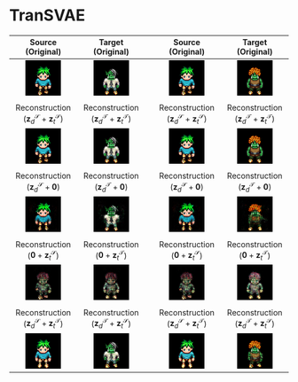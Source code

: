 # TranSVAE

| Source (Original) | Target (Original) |  | Source (Original) | Target (Original) |
| :-: | :-: | :-: | :-: | :-: |
| ![src_original](figure/src_original.gif) | ![tar_original](figure/tar_original.gif) |  | ![src_original](figure/example2/src_original.gif) | ![tar_original](figure/example2/tar_original.gif) |
| |
| Reconstruction ($\mathbf{z}_d^{\mathcal{S}}$ + $\mathbf{z}_t^{\mathcal{S}}$) | Reconstruction ($\mathbf{z}_d^{\mathcal{T}}$ + $\mathbf{z}_t^{\mathcal{T}}$) |  | Reconstruction ($\mathbf{z}_d^{\mathcal{S}}$ + $\mathbf{z}_t^{\mathcal{S}}$) | Reconstruction ($\mathbf{z}_d^{\mathcal{T}}$ + $\mathbf{z}_t^{\mathcal{T}}$) |
| ![src_recon](figure/src_recon.gif) | ![tar_recon](figure/tar_recon.gif) |  | ![src_recon](figure/example2/src_recon.gif) | ![tar_recon](figure/example2/tar_recon.gif) |
| |
| Reconstruction ($\mathbf{z}_d^{\mathcal{S}} + \mathbf{0}$) | Reconstruction ($\mathbf{z}_d^{\mathcal{T}} + \mathbf{0}$) |  | Reconstruction ($\mathbf{z}_d^{\mathcal{S}} + \mathbf{0}$) | Reconstruction ($\mathbf{z}_d^{\mathcal{T}} + \mathbf{0}$) | 
| ![recon_srcZf](figure/recon_srcZf.gif) | ![recon_tarZf](figure/recon_tarZf.gif) |  | ![recon_srcZf](figure/example2/recon_srcZf.gif) | ![recon_tarZf](figure/example2/recon_tarZf.gif) |
| |
| Reconstruction ($\mathbf{0} + \mathbf{z}_t^{\mathcal{S}}$) | Reconstruction ($\mathbf{0} + \mathbf{z}_t^{\mathcal{T}}$) |  | Reconstruction ($\mathbf{0} + \mathbf{z}_t^{\mathcal{S}}$) | Reconstruction ($\mathbf{0} + \mathbf{z}_t^{\mathcal{T}}$) | 
| ![recon_srcZt](figure/recon_srcZt.gif) | ![recon_tarZt](figure/recon_tarZt.gif) |  | ![recon_srcZt](figure/example2/recon_srcZt.gif) | ![recon_tarZt](figure/example2/recon_tarZt.gif) |
| |
| Reconstruction ($\mathbf{z}_d^{\mathcal{S}} + \mathbf{z}_t^{\mathcal{T}}$) | Reconstruction ($\mathbf{z}_d^{\mathcal{T}} + \mathbf{z}_t^{\mathcal{S}}$) |  | Reconstruction ($\mathbf{z}_d^{\mathcal{S}} + \mathbf{z}_t^{\mathcal{T}}$) | Reconstruction ($\mathbf{z}_d^{\mathcal{T}} + \mathbf{z}_t^{\mathcal{S}}$) | 
| ![recon_srcZf_tarZt](figure/recon_srcZf_tarZt.gif) | ![recon_tarZf_srcZt](figure/recon_tarZf_srcZt.gif) |  | ![recon_srcZf_tarZt](figure/example2/recon_srcZf_tarZt.gif) | ![recon_tarZf_srcZt](figure/example2/recon_tarZf_srcZt.gif) |
